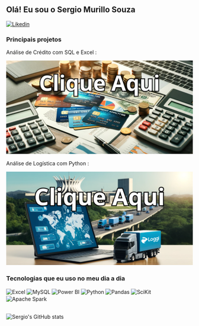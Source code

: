 ## Olá! Eu sou o Sergio Murillo Souza

[![Likedin](https://img.shields.io/badge/LinkedIn-0077B5?style=for-the-badge&logo=linkedin&logoColor=white)](https://www.linkedin.com/in/sergioalmeidas/)

### Principais projetos

Análise de Crédito com SQL e Excel : 

[![SQL](https://raw.githubusercontent.com/murillo-almeida/Suplys/main/An%C3%A1lise%20de%20cr%C3%A9dito%20banner.png)](https://www.kaggle.com/code/sergiomurilloalmeida/eda-e-analise-de-cr-dito-sergio-souza)

Análise de Logística com Python : 

[![Python](https://raw.githubusercontent.com/murillo-almeida/Suplys/main/Clique%20Aqui.png?token=GHSAT0AAAAAACTAA4P7LF7AGY2U2L76Q37UZTCC7IA)](https://www.kaggle.com/code/sergiomurilloalmeida/projeto-de-log-stica-em-bras-lia-loggi)

### Tecnologias que eu uso no meu dia a dia

<div style="display: inline_block">
  <img align="center" alt="Excel" src="https://img.shields.io/badge/Microsoft_Excel-217346?style=for-the-badge&logo=microsoft-excel&logoColor=white" />
  <img align="center" alt="MySQL" src="https://img.shields.io/badge/MySQL-005C84?style=for-the-badge&logo=mysql&logoColor=white" />
  <img align="center" alt="Power BI" src="https://img.shields.io/badge/PowerBI-F2C811?style=for-the-badge&logo=Power%20BI&logoColor=white" />
  <img align="center" alt="Python" src="https://img.shields.io/badge/Python-FFD43B?style=for-the-badge&logo=python&logoColor=blue" />
  <img align="center" alt="Pandas" src="https://img.shields.io/badge/Pandas-2C2D72?style=for-the-badge&logo=pandas&logoColor=white" />
  <img align="center" alt="SciKit" src="https://img.shields.io/badge/scikit_learn-F7931E?style=for-the-badge&logo=scikit-learn&logoColor=white" />
  <img align="center" alt="Apache Spark" src="https://img.shields.io/badge/Apache_Spark-FFFFFF?style=for-the-badge&logo=apachespark&logoColor=#E35A16" />
</div><br/>

![Sergio's GitHub stats](https://github-readme-stats.vercel.app/api?username=murillo-almeida&show_icons=true&theme=dark)
